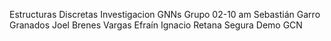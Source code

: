Estructuras Discretas
Investigacion GNNs
Grupo 02-10 am
Sebastián Garro Granados
Joel Brenes Vargas
Efraín Ignacio Retana Segura
Demo GCN
